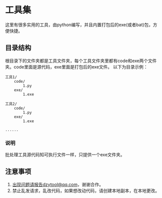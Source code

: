 # 工具集
这里有很多实用的工具，由python编写，并且内置打包后的exe(或者bat)包，方便快捷。
## 目录结构
根目录下的文件夹都是工具文件夹，每个工具文件夹里都有code和exe两个文件夹。code里面是源代码，exe里面是打包后的exe文件。
以下为目录示例：
```
工具1/
    code/
        1.py
    exe/
        1.exe

工具2/
    code/
        1.py
    exe/
        1.exe

......
```
### 说明
批处理工具源代码知可执行文件一样，只提供一个exe文件夹。
## 注意事项
1. 出现问题请报告dzytool@qq.com，谢谢合作。
2. 禁止乱发请求，乱改代码，如果想改动代码，请创建本地副本，在本地更改。
